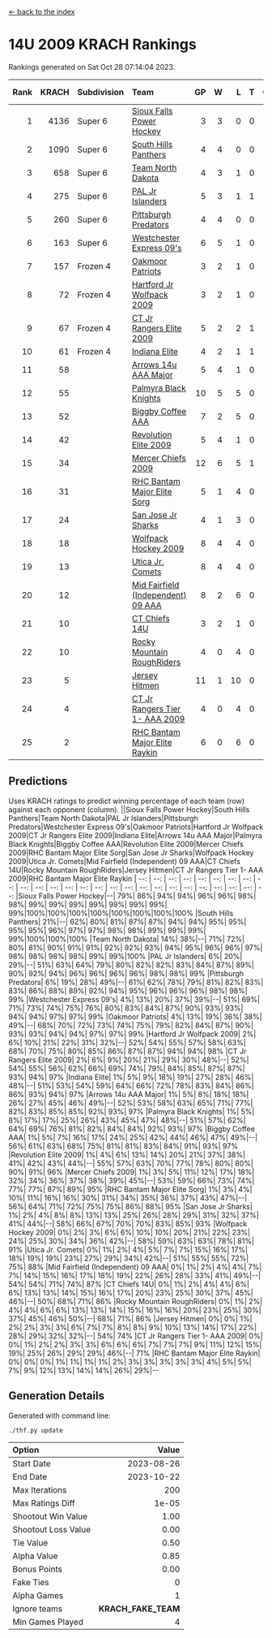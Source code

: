 [<- back to the index](readme.md)
# 14U 2009 KRACH Rankings
Rankings generated on Sat Oct 28 07:14:04 2023.

Rank|KRACH|Subdivision|Team|GP|W|L|T|OTW|OTL|SoS|Exp Wins|Win Diff
---:|---:|:---|:---|---:|---:|---:|---:|---:|---:|---:|---:|---:
1|4136|Super 6|[Sioux Falls Power Hockey](https://gamesheetstats.com/seasons/3664/teams/140999/schedule)|3|3|0|0|0|0|182|3.8|-0.0
2|1090|Super 6|[South Hills Panthers](https://gamesheetstats.com/seasons/3664/teams/160166/schedule)|4|4|0|0|0|0|34|4.8|-0.0
3|658|Super 6|[Team North Dakota](https://gamesheetstats.com/seasons/3664/teams/141001/schedule)|4|3|1|0|0|0|872|3.8|-0.0
4|275|Super 6|[PAL Jr Islanders](https://gamesheetstats.com/seasons/3664/teams/140990/schedule)|5|3|1|1|0|0|317|4.4|0.0
5|260|Super 6|[Pittsburgh Predators](https://gamesheetstats.com/seasons/3664/teams/140995/schedule)|4|4|0|0|0|0|8|4.9|0.0
6|163|Super 6|[Westchester Express 09's](https://gamesheetstats.com/seasons/3664/teams/140992/schedule)|6|5|1|0|0|1|36|5.9|0.0
7|157|Frozen 4|[Oakmoor Patriots](https://gamesheetstats.com/seasons/3664/teams/141002/schedule)|3|2|1|0|1|0|182|2.8|-0.0
8|72|Frozen 4|[Hartford Jr Wolfpack 2009](https://gamesheetstats.com/seasons/3664/teams/140979/schedule)|3|2|1|0|0|0|51|2.9|0.0
9|67|Frozen 4|[CT Jr Rangers Elite 2009](https://gamesheetstats.com/seasons/3664/teams/140980/schedule)|5|2|2|1|1|0|93|3.4|0.0
10|61|Frozen 4|[Indiana Elite](https://gamesheetstats.com/seasons/3664/teams/144344/schedule)|4|2|1|1|0|0|34|3.3|-0.0
11|58||[Arrows 14u AAA Major](https://gamesheetstats.com/seasons/3664/teams/140993/schedule)|5|4|1|0|0|0|32|4.9|0.0
12|55||[Palmyra Black Knights](https://gamesheetstats.com/seasons/3664/teams/140997/schedule)|10|5|5|0|0|0|248|5.9|0.0
13|52||[Biggby Coffee AAA](https://gamesheetstats.com/seasons/3664/teams/144343/schedule)|7|2|5|0|0|1|775|2.8|-0.0
14|42||[Revolution Elite 2009](https://gamesheetstats.com/seasons/3664/teams/140996/schedule)|5|4|1|0|0|0|12|4.9|0.0
15|34||[Mercer Chiefs 2009](https://gamesheetstats.com/seasons/3664/teams/140987/schedule)|12|6|5|1|1|0|110|7.4|0.0
16|31||[RHC Bantam Major Elite Sorg](https://gamesheetstats.com/seasons/3664/teams/140985/schedule)|5|1|4|0|0|0|142|1.9|0.0
17|24||[San Jose Jr Sharks](https://gamesheetstats.com/seasons/3664/teams/141003/schedule)|4|1|3|0|0|0|249|1.9|0.0
18|18||[Wolfpack Hockey 2009](https://gamesheetstats.com/seasons/3664/teams/140986/schedule)|8|4|4|0|0|1|26|4.9|0.0
19|13||[Utica Jr. Comets](https://gamesheetstats.com/seasons/3664/teams/140994/schedule)|8|4|4|0|0|0|64|4.9|0.0
20|12||[Mid Fairfield (Independent) 09 AAA](https://gamesheetstats.com/seasons/3664/teams/140981/schedule)|8|2|6|0|0|0|45|2.9|0.0
21|10||[CT Chiefs 14U](https://gamesheetstats.com/seasons/3664/teams/140982/schedule)|3|2|1|0|0|0|5|2.9|0.0
22|10||[Rocky Mountain RoughRiders](https://gamesheetstats.com/seasons/3664/teams/144346/schedule)|4|0|4|0|0|0|1010|0.8|-0.0
23|5||[Jersey Hitmen](https://gamesheetstats.com/seasons/3664/teams/140988/schedule)|11|1|10|0|0|0|79|1.9|0.0
24|4||[CT Jr Rangers Tier 1- AAA 2009](https://gamesheetstats.com/seasons/3664/teams/140983/schedule)|4|0|4|0|0|0|39|0.9|0.0
25|2||[RHC Bantam Major Elite Raykin](https://gamesheetstats.com/seasons/3664/teams/140989/schedule)|6|0|6|0|0|0|22|0.9|0.0

## Predictions
Uses KRACH ratings to predict winning percentage of each team (row) against each opponent (column).
||Sioux Falls Power Hockey|South Hills Panthers|Team North Dakota|PAL Jr Islanders|Pittsburgh Predators|Westchester Express 09's|Oakmoor Patriots|Hartford Jr Wolfpack 2009|CT Jr Rangers Elite 2009|Indiana Elite|Arrows 14u AAA Major|Palmyra Black Knights|Biggby Coffee AAA|Revolution Elite 2009|Mercer Chiefs 2009|RHC Bantam Major Elite Sorg|San Jose Jr Sharks|Wolfpack Hockey 2009|Utica Jr. Comets|Mid Fairfield (Independent) 09 AAA|CT Chiefs 14U|Rocky Mountain RoughRiders|Jersey Hitmen|CT Jr Rangers Tier 1- AAA 2009|RHC Bantam Major Elite Raykin
| --: | --: | --: | --: | --: | --: | --: | --: | --: | --: | --: | --: | --: | --: | --: | --: | --: | --: | --: | --: | --: | --: | --: | --: | --: | --: 
|Sioux Falls Power Hockey|--| 79%| 86%| 94%| 94%| 96%| 96%| 98%| 98%| 99%| 99%| 99%| 99%| 99%| 99%| 99%| 99%|100%|100%|100%|100%|100%|100%|100%|100%
|South Hills Panthers| 21%|--| 62%| 80%| 81%| 87%| 87%| 94%| 94%| 95%| 95%| 95%| 95%| 96%| 97%| 97%| 98%| 98%| 99%| 99%| 99%| 99%|100%|100%|100%
|Team North Dakota| 14%| 38%|--| 71%| 72%| 80%| 81%| 90%| 91%| 91%| 92%| 92%| 93%| 94%| 95%| 96%| 96%| 97%| 98%| 98%| 98%| 98%| 99%| 99%|100%
|PAL Jr Islanders|  6%| 20%| 29%|--| 51%| 63%| 64%| 79%| 80%| 82%| 82%| 83%| 84%| 87%| 89%| 90%| 92%| 94%| 96%| 96%| 96%| 96%| 98%| 98%| 99%
|Pittsburgh Predators|  6%| 19%| 28%| 49%|--| 61%| 62%| 78%| 79%| 81%| 82%| 83%| 83%| 86%| 88%| 89%| 92%| 94%| 95%| 96%| 96%| 96%| 98%| 98%| 99%
|Westchester Express 09's|  4%| 13%| 20%| 37%| 39%|--| 51%| 69%| 71%| 73%| 74%| 75%| 76%| 80%| 83%| 84%| 87%| 90%| 93%| 93%| 94%| 94%| 97%| 97%| 99%
|Oakmoor Patriots|  4%| 13%| 19%| 36%| 38%| 49%|--| 68%| 70%| 72%| 73%| 74%| 75%| 79%| 82%| 84%| 87%| 90%| 93%| 93%| 94%| 94%| 97%| 97%| 99%
|Hartford Jr Wolfpack 2009|  2%|  6%| 10%| 21%| 22%| 31%| 32%|--| 52%| 54%| 55%| 57%| 58%| 63%| 68%| 70%| 75%| 80%| 85%| 86%| 87%| 87%| 94%| 94%| 98%
|CT Jr Rangers Elite 2009|  2%|  6%|  9%| 20%| 21%| 29%| 30%| 48%|--| 52%| 54%| 55%| 56%| 62%| 66%| 69%| 74%| 79%| 84%| 85%| 87%| 87%| 93%| 94%| 97%
|Indiana Elite|  1%|  5%|  9%| 18%| 19%| 27%| 28%| 46%| 48%|--| 51%| 53%| 54%| 59%| 64%| 66%| 72%| 78%| 83%| 84%| 86%| 86%| 93%| 94%| 97%
|Arrows 14u AAA Major|  1%|  5%|  8%| 18%| 18%| 26%| 27%| 45%| 46%| 49%|--| 52%| 53%| 58%| 63%| 65%| 71%| 77%| 82%| 83%| 85%| 85%| 92%| 93%| 97%
|Palmyra Black Knights|  1%|  5%|  8%| 17%| 17%| 25%| 26%| 43%| 45%| 47%| 48%|--| 51%| 57%| 62%| 64%| 69%| 76%| 81%| 82%| 84%| 84%| 92%| 93%| 97%
|Biggby Coffee AAA|  1%|  5%|  7%| 16%| 17%| 24%| 25%| 42%| 44%| 46%| 47%| 49%|--| 56%| 61%| 63%| 68%| 75%| 81%| 81%| 83%| 84%| 91%| 93%| 97%
|Revolution Elite 2009|  1%|  4%|  6%| 13%| 14%| 20%| 21%| 37%| 38%| 41%| 42%| 43%| 44%|--| 55%| 57%| 63%| 70%| 77%| 78%| 80%| 80%| 90%| 91%| 96%
|Mercer Chiefs 2009|  1%|  3%|  5%| 11%| 12%| 17%| 18%| 32%| 34%| 36%| 37%| 38%| 39%| 45%|--| 53%| 59%| 66%| 73%| 74%| 77%| 77%| 87%| 89%| 95%
|RHC Bantam Major Elite Sorg|  1%|  3%|  4%| 10%| 11%| 16%| 16%| 30%| 31%| 34%| 35%| 36%| 37%| 43%| 47%|--| 56%| 64%| 71%| 72%| 75%| 75%| 86%| 88%| 95%
|San Jose Jr Sharks|  1%|  2%|  4%|  8%|  8%| 13%| 13%| 25%| 26%| 28%| 29%| 31%| 32%| 37%| 41%| 44%|--| 58%| 66%| 67%| 70%| 70%| 83%| 85%| 93%
|Wolfpack Hockey 2009|  0%|  2%|  3%|  6%|  6%| 10%| 10%| 20%| 21%| 22%| 23%| 24%| 25%| 30%| 34%| 36%| 42%|--| 58%| 59%| 63%| 63%| 78%| 81%| 91%
|Utica Jr. Comets|  0%|  1%|  2%|  4%|  5%|  7%|  7%| 15%| 16%| 17%| 18%| 19%| 19%| 23%| 27%| 29%| 34%| 42%|--| 51%| 55%| 55%| 72%| 75%| 88%
|Mid Fairfield (Independent) 09 AAA|  0%|  1%|  2%|  4%|  4%|  7%|  7%| 14%| 15%| 16%| 17%| 18%| 19%| 22%| 26%| 28%| 33%| 41%| 49%|--| 54%| 54%| 71%| 74%| 87%
|CT Chiefs 14U|  0%|  1%|  2%|  4%|  4%|  6%|  6%| 13%| 13%| 14%| 15%| 16%| 17%| 20%| 23%| 25%| 30%| 37%| 45%| 46%|--| 50%| 68%| 71%| 86%
|Rocky Mountain RoughRiders|  0%|  1%|  2%|  4%|  4%|  6%|  6%| 13%| 13%| 14%| 15%| 16%| 16%| 20%| 23%| 25%| 30%| 37%| 45%| 46%| 50%|--| 68%| 71%| 86%
|Jersey Hitmen|  0%|  0%|  1%|  2%|  2%|  3%|  3%|  6%|  7%|  7%|  8%|  8%|  9%| 10%| 13%| 14%| 17%| 22%| 28%| 29%| 32%| 32%|--| 54%| 74%
|CT Jr Rangers Tier 1- AAA 2009|  0%|  0%|  1%|  2%|  2%|  3%|  3%|  6%|  6%|  6%|  7%|  7%|  7%|  9%| 11%| 12%| 15%| 19%| 25%| 26%| 29%| 29%| 46%|--| 71%
|RHC Bantam Major Elite Raykin|  0%|  0%|  0%|  1%|  1%|  1%|  1%|  2%|  3%|  3%|  3%|  3%|  3%|  4%|  5%|  5%|  7%|  9%| 12%| 13%| 14%| 14%| 26%| 29%|--

## Generation Details

Generated with command line:
```
./thf.py update
```

| Option | Value |
| :----- | ----: |
| Start Date | 2023-08-26 |
| End Date | 2023-10-22 |
| Max Iterations | 200 |
| Max Ratings Diff | 1e-05 |
| Shootout Win Value | 1.00 |
| Shootout Loss Value | 0.00 |
| Tie Value | 0.50 |
| Alpha Value | 0.85 |
| Bonus Points | 0.00 |
| Fake Ties | 0 |
| Alpha Games | 1 |
| Ignore teams | __KRACH_FAKE_TEAM__ |
| Min Games Played | 4 |

